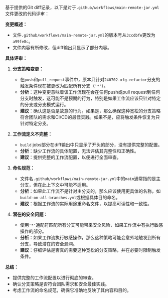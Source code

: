 基于提供的Git diff记录，以下是对于`.github/workflows/main-remote-jar.yml`文件更改的代码评审：

**变更概述：**
- 文件`.github/workflows/main-remote-jar.yml`的版本号从`3ccdbfe`更改为`a99fe8c`。
- 文件内容有所修改，但diff输出只显示了部分内容。

**具体评审：**

1. **分支策略变更：**
   - 在`push`和`pull_request`事件中，原本只针对`240702-xfg-refactor`分支的触发条件现在被更改为匹配所有分支（`'*'`）。
   - **分析**：这种变更意味着该工作流现在会在任何push或pull request到任何分支时触发，这可能不是预期的行为，特别是如果工作流应该只针对特定的分支或分支模式运行。
   - **建议**：确认这是否是故意的行为。如果是，那么确保这种宽松的分支策略符合团队的需求和CI/CD的最佳实践。如果不是，应将触发条件恢复为只针对特定分支。

2. **工作流定义不完整：**
   - `build` jobs部分在diff输出中只显示了开头的部分，没有提供完整的配置。
   - **分析**：缺少工作流的具体配置，无法评估其完整性和正确性。
   - **建议**：提供完整的工作流配置，以便进行全面审查。

3. **命名规范：**
   - 文件名`.github/workflows/main-remote-jar.yml`中的`main`通常指的是主分支，但在此上下文中可能不适用。
   - **分析**：如果此工作流不是针对主分支的，那么应该使用更具体的名称，如`build-on-all-branches.yml`或根据具体目的命名。
   - **建议**：根据工作流的实际用途重命名文件，以提高可读性和一致性。

4. **潜在的安全问题：**
   - 使用`'*'`通配符匹配所有分支可能带来安全风险，如果工作流中有执行敏感操作的部分。
   - **分析**：如果工作流执行敏感操作，那么这种策略可能会意外地触发到所有分支，导致潜在的安全漏洞。
   - **建议**：仔细评估是否真的需要这种宽松的分支策略，并在必要时限制触发条件。

**总结：**
- 提供完整的工作流配置以进行彻底的审查。
- 确认分支策略是否符合团队需求和安全最佳实践。
- 考虑工作流的命名规范，确保它准确地反映了其内容和目的。